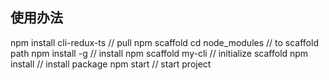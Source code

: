 ## 使用办法
npm install cli-redux-ts   // pull npm scaffold
cd node_modules             // to scaffold path
npm install -g                    // install npm scaffold
my-cli                                  // initialize scaffold
npm install                        // install package
npm start                           // start project